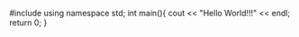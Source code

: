 #include<iostream>
  using namespace std;
  int main(){
    cout << "Hello World!!!" << endl;
    return 0;
  }
